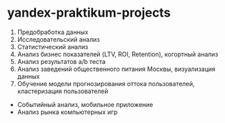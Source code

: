 # yandex-praktikum-projects

1. Предобработка данных
2. Исследовательский анализ
3. Статистический анализ
4. Анализ бизнес показателей (LTV, ROI, Retention), когортный анализ
5. Анализ результатов a/b теста
6. Анализ заведений общественного питания Москвы, визуализация данных
7. Обучение модели прогнозирования оттока пользователей, кластеризация пользователей
- Событийный анализ, мобильное приложение
- Анализ рынка компьютерных игр
